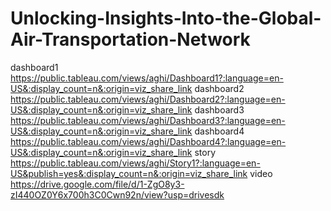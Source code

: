 # Unlocking-Insights-Into-the-Global-Air-Transportation-Network
dashboard1 https://public.tableau.com/views/aghi/Dashboard1?:language=en-US&:display_count=n&:origin=viz_share_link
dashboard2 https://public.tableau.com/views/aghi/Dashboard2?:language=en-US&:display_count=n&:origin=viz_share_link
dashboard3 https://public.tableau.com/views/aghi/Dashboard3?:language=en-US&:display_count=n&:origin=viz_share_link
dashboard4 https://public.tableau.com/views/aghi/Dashboard4?:language=en-US&:display_count=n&:origin=viz_share_link
story https://public.tableau.com/views/aghi/Story1?:language=en-US&publish=yes&:display_count=n&:origin=viz_share_link
video https://drive.google.com/file/d/1-ZgO8y3-zI440OZ0Y6x700h3C0Cwn92n/view?usp=drivesdk 
